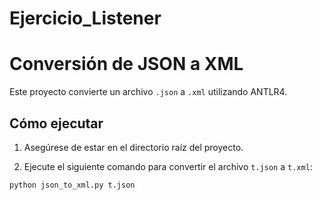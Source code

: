 # Ejercicio_Listener

# Conversión de JSON a XML

Este proyecto convierte un archivo `.json` a `.xml` utilizando ANTLR4.

##  Cómo ejecutar

1. Asegúrese de estar en el directorio raíz del proyecto.

2. Ejecute el siguiente comando para convertir el archivo `t.json` a `t.xml`:

```bash
python json_to_xml.py t.json
